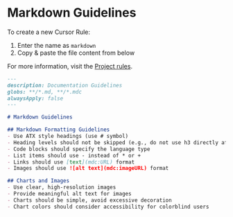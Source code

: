 # Markdown Guidelines

To create a new Cursor Rule:

1. Enter the name as `markdown`
2. Copy & paste the file content from below

For more information, visit the [Project rules](https://docs.cursor.com/context/rules#project-rules).


```markdown
---
description: Documentation Guidelines
globs: **/*.md, **/*.mdc
alwaysApply: false
---

# Markdown Guidelines

## Markdown Formatting Guidelines
- Use ATX style headings (use # symbol)
- Heading levels should not be skipped (e.g., do not use h3 directly after h1)
- Code blocks should specify the language type
- List items should use - instead of * or +
- Links should use [text](mdc:URL) format
- Images should use ![alt text](mdc:imageURL) format

## Charts and Images
- Use clear, high-resolution images
- Provide meaningful alt text for images
- Charts should be simple, avoid excessive decoration
- Chart colors should consider accessibility for colorblind users
```